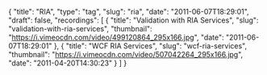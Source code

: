 {
  "title": "RIA",
  "type": "tag",
  "slug": "ria",
  "date": "2011-06-07T18:29:01",
  "draft": false,
  "recordings": [
    {
      "title": "Validation with RIA Services",
      "slug": "validation-with-ria-services",
      "thumbnail": "https://i.vimeocdn.com/video/499120864_295x166.jpg",
      "date": "2011-06-07T18:29:01"
    },
    {
      "title": "WCF RIA Services",
      "slug": "wcf-ria-services",
      "thumbnail": "https://i.vimeocdn.com/video/507042264_295x166.jpg",
      "date": "2011-04-20T14:30:23"
    }
  ]
}